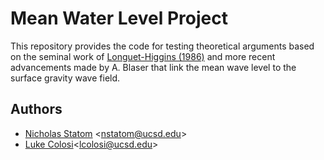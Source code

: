 # Mean Water Level Project

This repository provides the code for testing theoretical arguments based on the seminal work of [Longuet-Higgins (1986)](https://doi.org/10.1017/S0022112086001325) and more recent advancements made by A. Blaser that link the mean wave level to the surface gravity wave field.

## Authors 
* [Nicholas Statom](https://airsea.ucsd.edu/people/) <<nstatom@ucsd.edu>>
* [Luke Colosi](https://lcolosi.github.io/)<<lcolosi@ucsd.edu>>
       
  
